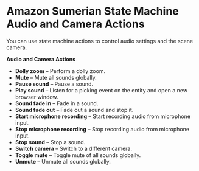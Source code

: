 # Amazon Sumerian State Machine Audio and Camera Actions<a name="statemachines-audio"></a>

You can use state machine actions to control audio settings and the scene camera\.

**Audio and Camera Actions**
+ **Dolly zoom** – Perform a dolly zoom\.
+ **Mute** – Mute all sounds globally\.
+ **Pause sound** – Pause a sound\.
+ **Play sound** – Listen for a picking event on the entity and open a new browser window\.
+ **Sound fade in** – Fade in a sound\.
+ **Sound fade out** – Fade out a sound and stop it\.
+ **Start microphone recording** – Start recording audio from microphone input\.
+ **Stop microphone recording** – Stop recording audio from microphone input\.
+ **Stop sound** – Stop a sound\.
+ **Switch camera** – Switch to a different camera\.
+ **Toggle mute** – Toggle mute of all sounds globally\.
+ **Unmute** – Unmute all sounds globally\.